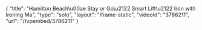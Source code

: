 {
    "title": "Hamilton Beach\u00ae Stay or Go\u2122 Smart Lift\u2122 Iron with Ironing Ma",
    "type": "solo",
    "layout": "iframe-static",
    "videoId": "3786211",
    "url": "\/tvpembed\/3786211"
}